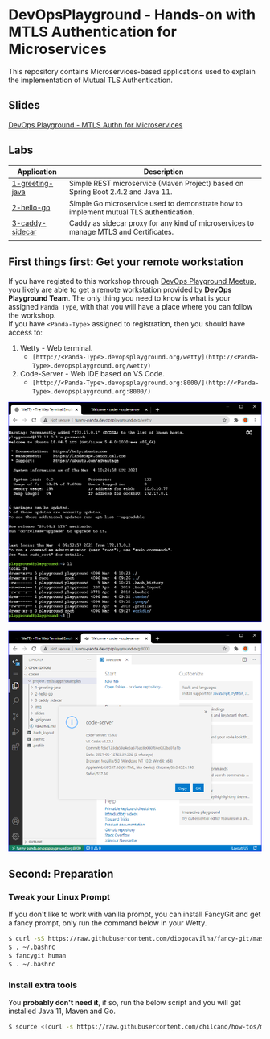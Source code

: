 # DevOpsPlayground - Hands-on with MTLS Authentication for Microservices

This repository contains Microservices-based applications used to explain the implementation of Mutual TLS Authentication.


## Slides

[DevOps Playground - MTLS Authn for Microservices](slides/DevOpsPlayground-MTLSAuthnforMicroservices.pdf)


## Labs

| Application                                   | Description
| ---                                           | ---         
| [1-greeting-java](1-greeting-java/)           | Simple REST microservice (Maven Project) based on Spring Boot 2.4.2 and Java 11. 
| [2-hello-go](2-hello-go/)                     | Simple Go microservice used to demonstrate how to implement mutual TLS authentication.
| [3-caddy-sidecar](3-caddy-sidecar/)           | Caddy as sidecar proxy for any kind of microservices to manage MTLS and Certificates.
|                                               |   


## First things first: Get your remote workstation

If you have registed to this workshop through [DevOps Playground Meetup](https://www.meetup.com/DevOpsPlayground/), you likely are able to get a remote workstation provided by **DevOps Playground Team**. The only thing you need to know is what is your assigned `Panda Type`, with that you will have a place where you can follow the workshop.  
If you have `<Panda-Type>` assigned to registration, then you should have access to:

1. Wetty - Web terminal.
   - `[http://<Panda-Type>.devopsplayground.org/wetty](http://<Panda-Type>.devopsplayground.org/wetty)`
2. Code-Server - Web IDE based on VS Code.
   - `[http://<Panda-Type>.devopsplayground.org:8000/](http://<Panda-Type>.devopsplayground.org:8000/)`

![](img/dpg-prep-1-wetty.png)

![](img/dpg-prep-2-code-server.png)


## Second: Preparation

### Tweak your Linux Prompt

If you don't like to work with vanilla prompt, you can install FancyGit and get a fancy prompt, only run the command below in your Wetty.

```sh
$ curl -sS https://raw.githubusercontent.com/diogocavilha/fancy-git/master/install.sh | sh
$ . ~/.bashrc
$ fancygit human
$ . ~/.bashrc
```

### Install extra tools

You **probably don't need it**, if so, run the below script and you will get installed Java 11, Maven and Go.

```sh
$ source <(curl -s https://raw.githubusercontent.com/chilcano/how-tos/master/src/devops_playground_tools_install.sh) 
```
